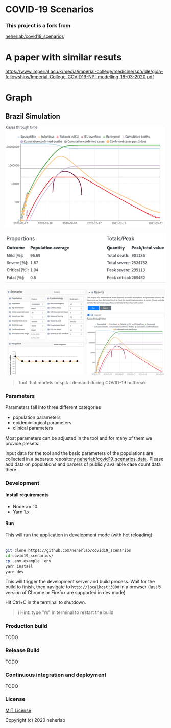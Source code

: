 # COVID-19 Scenarios

### This project is a fork from 

[neherlab/covid19_scenarios](https://github.com/neherlab/covid19_scenarios)

# A paper with similar resuts
https://www.imperial.ac.uk/media/imperial-college/medicine/sph/ide/gida-fellowships/Imperial-College-COVID19-NPI-modelling-16-03-2020.pdf


# Graph

## Brazil Simulation

![Graph](/img/graph.png)

![Table](/img/table.png)

![Dash](/img/Dash.png)

> Tool that models hospital demand during COVID-19 outbreak

### Parameters
Parameters fall into three different categories

  * population parameters
  * epidemiological parameters
  * clinical parameters

Most parameters can be adjusted in the tool and for many of them we provide presets.

Input data for the tool and the basic parameters of the populations are collected in a separate repository [neherlab/covid19_scenarios_data](https://github.com/neherlab/covid19_scenarios_data). 
Please add data on populations and parsers of publicly available case count data there. 

### Development

#### Install requirements

- Node >= 10
- Yarn 1.x

#### Run

This will run the application in development mode (with hot reloading):

```bash

git clone https://github.com/neherlab/covid19_scenarios
cd covid19_scenarios/
cp .env.example .env
yarn install
yarn dev

```

This will trigger the development server and build process. Wait for the build
to finish, then navigate to `http://localhost:3000` in a browser (last 5 version
of Chrome or Firefox are supported in dev mode)

Hit Ctrl+C in the terminal to shutdown.

> ℹ️ Hint: type "rs<Enter>" in terminal to restart the build

### Production build

TODO

### Release Build

TODO

### Continuous integration and deployment

TODO

### License

[MIT License](LICENSE)

Copyright (c) 2020 neherlab
